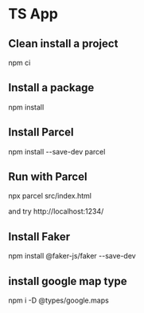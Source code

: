 # TS App

## Clean install a project

npm ci

## Install a package

npm install

## Install Parcel

npm install --save-dev parcel

## Run with Parcel

npx parcel src/index.html

and try http://localhost:1234/

## Install Faker

npm install @faker-js/faker --save-dev

## install google map type

npm i -D @types/google.maps
